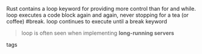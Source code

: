Rust contains a loop keyword for providing more control than for and while. loop executes a code block again and again, never stopping for a tea (or coffee) #break. loop continues to execute until a break keyword 

> loop is often seen when implementing **long-running servers**

tags 
